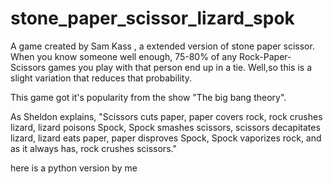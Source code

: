 # stone_paper_scissor_lizard_spok

A game created by Sam Kass , a extended version of stone paper scissor. When you know someone well enough, 75-80% of any Rock-Paper-Scissors games you play with that person end up in a tie. Well,so this is a slight variation that reduces that probability. 

This game got it's popularity from the show "The big bang theory". 

As Sheldon explains, "Scissors cuts paper, paper covers rock, rock crushes lizard, lizard poisons Spock, Spock smashes scissors, scissors decapitates lizard, lizard eats paper, paper disproves Spock, Spock vaporizes rock, and as it always has, rock crushes scissors."

here is a python version by me
